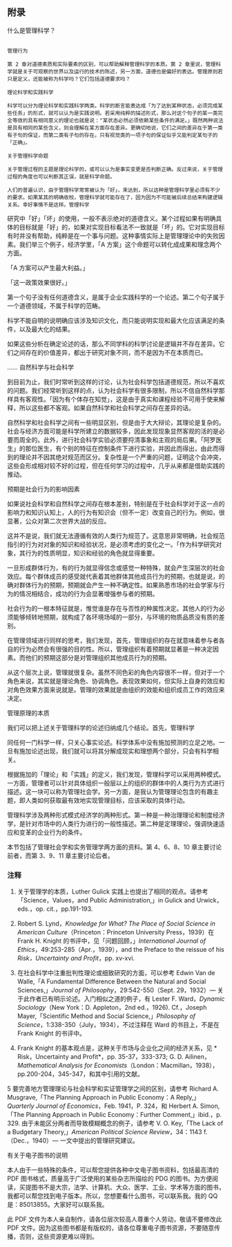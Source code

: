 ## 附录

什么是管理科学？

```

管理行为

第 2 章对道德素质和实际要素的区别，可以帮助解释管理科学的本质。第 2 章里说，管理科学就是关于可观察的世界以及运行的技术的陈述，另一方面，道德也是偏好的表达。管理原则若只是定义，还能被称为科学吗？它们包括道德要求吗？

理论科学和实践科学

科学可以分为理论科学和实践科学两类。科学的断言能表达成「为了达到某种状态，必须完成某些任务」的形式，就可以认为是实践说明。若采用纯粹的描述形式，那么对这个句子的某一类完全等效的具有相同意义的理论也就是说："某状态必然必须依赖某些条件的满足。」既然两种说法是具有相同的某些含义，则会理解在某方面存在差异。更确切地说，它们之间的差异在于第一类有子句的保证，而第二类有子句的存在。只有视觉类的一项子句的保证似乎又能判定某句子的「正确」。

关于管理科学命题

关于管理过程的主题是理论科学的，或可以认为是事实变更是否判断正确。反过来说，关于管理过程的角度也可以判断其正误，就是科学命题。

人们的普遍认识，由于管理科学常常被认为「好」，来达到，所以这种是管理科学里必须有不少的要求。如果某其的明确收校，管理科学就可能存在了，因为因为不可能被后续总结来构建逻辑关系。幸好事情不是这样。管理科学

```

研究中「好」「坏」的使用，一般不表示绝对的道德含义。某个过程如果有明确具体的目标就是「好」的，如果对实现目标看法不一致就是「坏」的。它对实现目标有时并没有帮助，纯粹是在一个事与问题。这种事情实际上是管理理论中的失败因素。我们举三个例子，经济学里，「A 方案」这个命题可以转化成成果和理念两个方面。

「A 方案可以产生最大利益。」

「这一政策效果很好。」

第一个句子没有任何道德含义，是属于企业实践科学的一个论述。第二个句子属于一个道德领域，不属于科学的范畴。

科学不能自明的说明确应该涉及知识文化，而只能说明实现和最大化应该满足的条件，以及最大化的结果。

如果这些分析在确定论述的话，那么不同学科的科学讨论是逻辑并不存在差异。它们之间存在的价值差异，都出于研究对象不同，而不是因为不在本质而已。

…… 自然科学与社会科学

到目前为止，我们时常听到这样的讨论，认为社会科学包括道德规范，所以不喜欢的问题。我们经常听到这样的点，认为社会科学有很多限制，所以不信自然科学那样具有客观性。「因为有个体存在知觉」，这是由于真实和课程经验不可用于使来解释，所以这些都不客观。如果自然科学和社会科学之间存在差异的话。

自然科学和社会科学之间有一些明显区别，但是由于大大辩论，其理论是复杂的。社会与经济方面可能是科学所建立的数据较多，因此发现现象显然客观的活的是必要而周全的。此外，进行社会科学实验必须要捋清事象和主观的局后果。「阿罗医生」的那位医生，有个别的特征在控制条件下进行实验，并因此而得出，由此而得到的理论并不因其绝对规范而区分。复杂性是一个严重的问题，证明这个会冲突，这些会形成相对较不好的过程，但在任何学习的过程中，几乎从来都是借助实践的推动。

预期是社会行为的影响因素

如果说社会科学和自然科学之间存在根本差别，特别是在于社会科学对于这一点的影响力和知识认知上，人的行为有知识会（但不一定）改变自己的行为。例如，很显著，公众对第二次世界大战的反应。

这并不是说，我们就无法遵循有效的人类行为规范了。这意思非常明确，社会规范指引的行为对对象的知识和经验状况，是必须考虑的变化之一。「作为科学研究对象，其行为的性质明显，知识和经验的角色就显得重要。

一旦形成群体行为，有的行为就显得信念或感觉一种特殊，就会产生深层次的社会效应。每个群体成员的感受就代表着其他群体其他成员行为的预期，也就是说，的确对群体行为的预期，预期就会产生一种不确定性。如果熟悉市场的社会学家与行为的情况相结合，成功的行为会显著增强参与者的预期。

社会行为的一根本特征就是，惟觉谁是存在与否性的种属性决定。其他人的行为必须能够倾转地预期，就构成了各环境场域的一部分，与环境的物质品质没有质的差别。

在管理领域进行同样的思考，我们发现，首先，管理组织的存在就意味着参与者各自的行为必然会有很强的目的性。所以，管理组织有着预期就显著是一种决定因素。而他们的预期这部分是对管理组织其他成员行为的预期。

从这个层次上说，管理就很复杂。虽然不同色彩的角色内容很不一样，但对于一个角色来说，其实就是理论角色、协调角色。表现效果如何，但实际上自身的效应和对角色效果方面来说就是。管理的效果就是由组织的效能和组织成员工作的效应来决定。

管理原理的本质

我们可以把上述关于管理科学的论述归纳成几个结论。首先，管理科学

同任何一门科学一样，只关心事实论述。科学体系中没有施加预测的立足之地。一旦有施加论述出现，我们就可以将其分解成现实和理想两个部分，只会有科学相关。

根据施加的「理论」和「实践」的定义，我们发现，管理科学可以采用两种模式。一方面，管理者可以针对具体组织一般层以上的组织的群体中的人类行为方式进行描述。这一块可以称为管理社会学。另一方面，是我认为管理理论包含的有趣主题，即人类如何获取最有效地实现管理目标，应该采取的具体行动。

管理科学涉及两种形式模式经济学的两种形式。第一种是一种治理理论和制度经济学，是针对市场中的人类行为进行的一般性描述。第二种是定理理论，强调快速适应和变革的企业行为的条件。

本节包括了管理社会学和实务管理学两方面的资料。第 4、6、8、10 章主要讨论前者，而第 3、9、11 章主要讨论后者。

### 注释

1. 关于管理学的本质，Luther Gulick 实践上也提出了相同的观点。请参考「Science，Values，and Public Administration,」in Gulick and Urwick，eds.，op. cit.，pp.191-193.

2. Robert S. Lynd，*Knowledge for What? The Place of Social Science in American Culture*（Princeton：Princeton University Press，1939）在 Frank H. Knight 的书评中，见「问题回顾，」*International Journal of Ethics*，49:253-285（Apr.，1939），and the Preface to the reissue of his *Risk，Uncertainty and Profit*，pp. xv-xvi.

3. 在社会科学中注重批判性理论或细致研究的方面，可以参考 Edwin Van de Walle,「A Fundamental Difference Between the Natural and Social Sciences,」*Journal of Philosophy*，29:542-550（Sept. 29，1932）— 关于此作者已有明示论述。入门相似之道的例子，有 Lester F. Ward，*Dynamic Sociology*（New York：D. Appleton，2nd ed.，1926). Cf.，Joseph Mayer,「Scientific Method and Social Science,」*Philosophy of Science*，1:338-350（July，1934），不过注释在 Ward 的书目上，不是在 Frank Knight 的书评中。

4. Frank Knight 的基本观点是，这种关于市场与企业化之间的经济关系，见 * Risk，Uncertainty and Profit*，pp. 35-37，333-373; G. D. Ailinen，*Mathematical Analysis for Economists*（London：Macmillan，1938），pp.200-204，345-347，和其中引用的文献。

5 要完善地方管理理论与社会科学和实证管理学之间的区别，请参考 Richard A. Musgrave,「The Planning Approach in Public Economy：A Reply,」*Quarterly Journal of Economics*，Feb. 1941，P. 324，和 Herbert A. Simon,「The Planning Approach in Public Economy：Further Comment,」ibid.，p. 329. 由于未能区分两者而导致模糊概念的例子，请参考 V. O. Key,「The Lack of a Budgetary Theory,」*American Political Science Review*，34：1143 f.（Dec.，1940）— 一文中提出的管理研究建议。

有关于电子图书的说明

本人由于一些特殊的条件，可以帮您提供各种中文电子图书资料，包括最高清的 PDF 图书格式，质量高于广泛使用的某些杂志所描绘的 PDG 的图书。为方便阅读，买提图书不是大宗，法学、计算机、大众、医学、工业、学术等方面的图书，我都可以帮您找到电子版本。所以，您想要看什么图书，可以联系我。我的 QQ 是：85013855。大家好可以联系我。

此 PDF 文件为本人亲自制作，请各位层次较高人尊重个人劳动，敬请不要修改此 PDF 文件。因为这些图书都是有版权的，请各位尊重电子图书资源，不要随意传播，否则，这些资源更难以得到。
